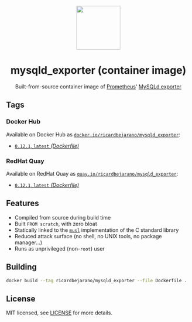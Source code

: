 <p align="center"><img src="https://emojipedia-us.s3.dualstack.us-west-1.amazonaws.com/thumbs/320/apple/198/fire-extinguisher_1f9ef.png" width="120px"></p>
<h1 align="center">mysqld_exporter (container image)</h1>
<p align="center">Built-from-source container image of <a href="https://prometheus.io/">Prometheus</a>' <a href="https://github.com/prometheus/mysqld_exporter">MySQLd exporter</a></p>


## Tags

### Docker Hub

Available on Docker Hub as [`docker.io/ricardbejarano/mysqld_exporter`](https://hub.docker.com/r/ricardbejarano/mysqld_exporter):

- [`0.12.1`, `latest` *(Dockerfile)*](Dockerfile)

### RedHat Quay

Available on RedHat Quay as [`quay.io/ricardbejarano/mysqld_exporter`](https://quay.io/repository/ricardbejarano/mysqld_exporter):

- [`0.12.1`, `latest` *(Dockerfile)*](Dockerfile)


## Features

* Compiled from source during build time
* Built `FROM scratch`, with zero bloat
* Statically linked to the [`musl`](https://musl.libc.org/) implementation of the C standard library
* Reduced attack surface (no shell, no UNIX tools, no package manager...)
* Runs as unprivileged (non-`root`) user


## Building

```bash
docker build --tag ricardbejarano/mysqld_exporter --file Dockerfile .
```


## License

MIT licensed, see [LICENSE](LICENSE) for more details.
